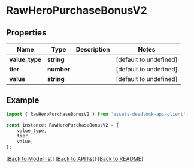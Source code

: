 # RawHeroPurchaseBonusV2


## Properties

Name | Type | Description | Notes
------------ | ------------- | ------------- | -------------
**value_type** | **string** |  | [default to undefined]
**tier** | **number** |  | [default to undefined]
**value** | **string** |  | [default to undefined]

## Example

```typescript
import { RawHeroPurchaseBonusV2 } from 'assets-deadlock-api-client';

const instance: RawHeroPurchaseBonusV2 = {
    value_type,
    tier,
    value,
};
```

[[Back to Model list]](../README.md#documentation-for-models) [[Back to API list]](../README.md#documentation-for-api-endpoints) [[Back to README]](../README.md)
